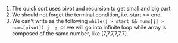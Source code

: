 1. The quick sort uses pivot and recursion to get small and big part.
2. We should not forget the terminal condition, i.e. start >= end.
3. We can't write as the following
`while(j > start && nums[j] > nums[pivot]) j--;`, or we will go into infinite loop while array is composed of the same number, like [7,7,7,7,7,7].